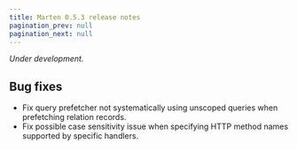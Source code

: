 ```yaml
---
title: Marten 0.5.3 release notes
pagination_prev: null
pagination_next: null
---
```


_Under development._

## Bug fixes

* Fix query prefetcher not systematically using unscoped queries when prefetching relation records.
* Fix possible case sensitivity issue when specifying HTTP method names supported by specific handlers.
